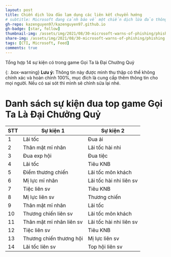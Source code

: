 ```yaml
---
layout: post
title: Chiến dịch lừa đảo lạm dụng các liên kết chuyển hướng
# subtitle: Microsoft đang cảnh báo về một chiến dịch lừa đảo thông tin đăng nhập rộng rãi sử dụng các liên kết chuyển hướng mở trong liên lạc qua email
gh-repo: kazenguyen97/kazenguyen97.github.io
gh-badge: [star, follow]
thumbnail-img: /assets/img/2021/08/30-microsoft-warns-of-phishing/phishing.jpg
share-img: /assets/img/2021/08/30-microsoft-warns-of-phishing/phishing.jpg
tags: [CTI, Microsoft, Feed]
comments: true
---
```


<!-- ---
layout: post
title: [GọiTaĐạiChưởngQuỹ] Danh sách sự kiện 
gh-repo: kazenguyen97/kazenguyen97.github.io
gh-badge: [star, follow]
thumbnail-img: \assets\img\2021\09\02-danh-sach-su-kien-dua-top-ta-la-dai-chuong-quy\thumbnail.jpg
share-img: \assets\img\2021\09\02-danh-sach-su-kien-dua-top-ta-la-dai-chuong-quy\share-img.jpg
cover-img: \assets\img\2021\09\02-danh-sach-su-kien-dua-top-ta-la-dai-chuong-quy\share-img.jpg
tags: [Game, Info, GTLDCQ, Event]
comments: true
--- -->

Tổng hợp 14 sự kiện có trong game Gọi Ta là Đại Chưởng Quỷ

{: .box-warning}
**Lưu ý:** Thông tin này được mình thu thập có thể không chính xác và hoàn chỉnh 100%, mục đích là cung cấp thêm thông tin cho mọi người. Nếu có sai sót thì mình sẽ chỉnh sửa lại nhé.

# Danh sách sự kiện đua top game **Gọi Ta Là Đại Chưởng Quỷ**

| STT | Sự kiện 1                | Sự kiện 2               |
|-----|--------------------------|-------------------------|
| 1   | Lãi tốc                  | Đua ải                  |
| 2   | Thân mật mĩ nhân         | Lãi tốc hài nhi         |
| 3   | Đua exp hội              | Đua tiệc                |
| 4   | Lãi tốc                  | Tiêu KNB                |
| 5   | Điểm thương chiến        | Lãi tốc môn khách       |
| 6   | Mị lực mĩ nhân           | Lãi tốc hài nhi liên sv |
| 7   | Tiệc liên sv             | Tiêu KNB                |
| 8   | Mị lực liên sv           | Thương chiến            |
| 9   | Thân mật mĩ nhân         | Lãi tốc                 |
| 10  | Thương chiến liên sv     | Lãi tốc môn khách       |
| 11  | Thân mật mĩ nhân liên sv | Lãi tốc hài nhi liên sv |
| 12  | Tiệc liên sv             | Tiêu KNB                |
| 13  | Thương chiến thương hội  | Mị lực liên sv          |
| 14  | Lãi tốc liên sv          | Top hội liên sv         |